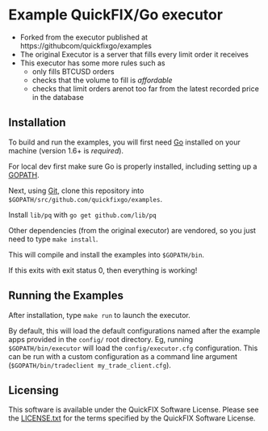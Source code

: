 Example QuickFIX/Go executor
============================

* Forked from the executor published at https://githubcom/quickfixgo/examples
* The original Executor is a server that fills every limit order it receives
* This executor has some more rules such as
  * only fills BTCUSD orders
  * checks that the volume to fill is *affordable*
  * checks that limit orders arenot too far from the latest recorded price in the database


Installation
------------

To build and run the examples, you will first need [Go](http://www.golang.org) installed on your machine (version 1.6+ is *required*).

For local dev first make sure Go is properly installed, including setting up a [GOPATH](http://golang.org/doc/code.html#GOPATH).

Next, using [Git](https://git-scm.com/), clone this repository into `$GOPATH/src/github.com/quickfixgo/examples`.

Install `lib/pq` with `go get github.com/lib/pq`

Other dependencies (from the original executor) are vendored, so you just need to type `make install`.

This will compile and install the examples into `$GOPATH/bin`.

If this exits with exit status 0, then everything is working!


Running the Examples
--------------------

After installation, type `make run` to launch the executor.

By default, this will load the default configurations named after the example apps provided in the `config/` root directory.   Eg, running `$GOPATH/bin/executor` will load the `config/executor.cfg` configuration. This can be run with a custom configuration as a command line argument (`$GOPATH/bin/tradeclient my_trade_client.cfg`).

Licensing
---------

This software is available under the QuickFIX Software License. Please see the [LICENSE.txt](https://github.com/quickfixgo/examples/blob/master/LICENSE.txt) for the terms specified by the QuickFIX Software License.
